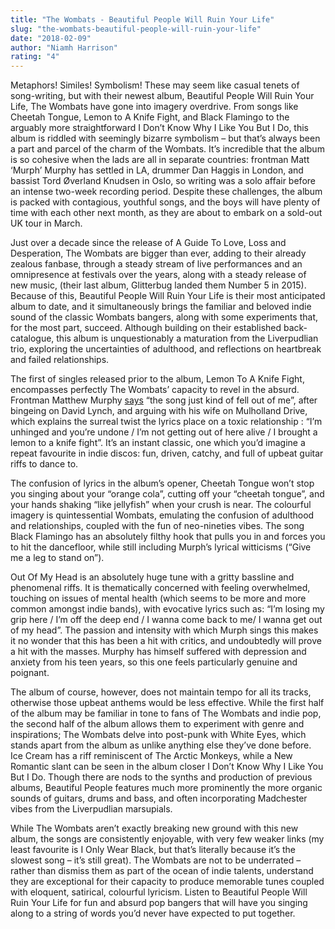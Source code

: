 ```yaml
---
title: "The Wombats - Beautiful People Will Ruin Your Life"
slug: "the-wombats-beautiful-people-will-ruin-your-life"
date: "2018-02-09"
author: "Niamh Harrison"
rating: "4"
---
```


Metaphors! Similes! Symbolism! These may seem like casual tenets of song-writing, but with their newest album, Beautiful People Will Ruin Your Life, The Wombats have gone into imagery overdrive. From songs like Cheetah Tongue, Lemon to A Knife Fight, and Black Flamingo to the arguably more straightforward I Don’t Know Why I Like You But I Do, this album is riddled with seemingly bizarre symbolism – but that’s always been a part and parcel of the charm of the Wombats. It’s incredible that the album is so cohesive when the lads are all in separate countries: frontman Matt ‘Murph’ Murphy has settled in LA, drummer Dan Haggis in London, and bassist Tord Øverland Knudsen in Oslo, so writing was a solo affair before an intense two-week recording period. Despite these challenges, the album is packed with contagious, youthful songs, and the boys will have plenty of time with each other next month, as they are about to embark on a sold-out UK tour in March.

Just over a decade since the release of A Guide To Love, Loss and Desperation, The Wombats are bigger than ever, adding to their already zealous fanbase, through a steady stream of live performances and an omnipresence at festivals over the years, along with a steady release of new music, (their last album, Glitterbug landed them Number 5 in 2015). Because of this, Beautiful People Will Ruin Your Life is their most anticipated album to date, and it simultaneously brings the familiar and beloved indie sound of the classic Wombats bangers, along with some experiments that, for the most part, succeed. Although building on their established back-catalogue, this album is unquestionably a maturation from the Liverpudlian trio, exploring the uncertainties of adulthood, and reflections on heartbreak and failed relationships.

The first of singles released prior to the album, Lemon To A Knife Fight, encompasses perfectly The Wombats’ capacity to revel in the absurd. Frontman Matthew Murphy [says](http://www.nme.com/news/music/the-wombats-lemon-to-a-knife-fight-video-2166181) “the song just kind of fell out of me”, after bingeing on David Lynch, and arguing with his wife on Mulholland Drive, which explains the surreal twist the lyrics place on a toxic relationship : “I’m unhinged and you’re undone / I’m not getting out of here alive / I brought a lemon to a knife fight”. It’s an instant classic, one which you’d imagine a repeat favourite in indie discos: fun, driven, catchy, and full of upbeat guitar riffs to dance to.

The confusion of lyrics in the album’s opener, Cheetah Tongue won’t stop you singing about your “orange cola”, cutting off your “cheetah tongue”, and your hands shaking “like jellyfish” when your crush is near. The colourful imagery is quintessential Wombats, emulating the confusion of adulthood and relationships, coupled with the fun of neo-nineties vibes. The song Black Flamingo has an absolutely filthy hook that pulls you in and forces you to hit the dancefloor, while still including Murph’s lyrical witticisms (“Give me a leg to stand on”).

Out Of My Head is an absolutely huge tune with a gritty bassline and phenomenal riffs. It is thematically concerned with feeling overwhelmed, touching on issues of mental health (which seems to be more and more common amongst indie bands), with evocative lyrics such as: “I’m losing my grip here / I’m off the deep end / I wanna come back to me/ I wanna get out of my head”. The passion and intensity with which Murph sings this makes it no wonder that this has been a hit with critics, and undoubtedly will prove a hit with the masses. Murphy has himself suffered with depression and anxiety from his teen years, so this one feels particularly genuine and poignant.

The album of course, however, does not maintain tempo for all its tracks, otherwise those upbeat anthems would be less effective. While the first half of the album may be familiar in tone to fans of The Wombats and indie pop, the second half of the album allows them to experiment with genre and inspirations; The Wombats delve into post-punk with White Eyes, which stands apart from the album as unlike anything else they’ve done before. Ice Cream has a riff reminiscent of The Arctic Monkeys, while a New Romantic slant can be seen in the album closer I Don’t Know Why I Like You But I Do. Though there are nods to the synths and production of previous albums, Beautiful People features much more prominently the more organic sounds of guitars, drums and bass, and often incorporating Madchester vibes from the Liverpudlian marsupials.

While The Wombats aren’t exactly breaking new ground with this new album, the songs are consistently enjoyable, with very few weaker links (my least favourite is I Only Wear Black, but that’s literally because it’s the slowest song – it’s still great). The Wombats are not to be underrated – rather than dismiss them as part of the ocean of indie talents, understand they are exceptional for their capacity to produce memorable tunes coupled with eloquent, satirical, colourful lyricism. Listen to Beautiful People Will Ruin Your Life for fun and absurd pop bangers that will have you singing along to a string of words you’d never have expected to put together.
